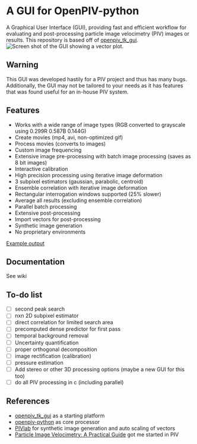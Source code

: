# A GUI for OpenPIV-python

A Graphical User Interface (GUI), providing fast and efficient workflow for evaluating and post-processing particle image velocimetry (PIV) images or results. This repository is based off of [openpiv_tk_gui](https://github.com/OpenPIV/openpiv_tk_gui).
![Screen shot of the GUI showing a vector plot.](https://raw.githubusercontent.com/ErichZimmer/openpiv-python-gui/master/fig/piv_challenge_2014_case_b.JPG)

## Warning
This GUI was developed hastily for a PIV project and thus has many bugs. Additionally, the GUI may not be tailored to your needs as it has features that was found useful for an in-house PIV system. 

## Features
+ Works with a wide range of image types (RGB converted to grayscale using 0.299R 0.587B 0.144G)
+ Create movies (mp4, avi, non-optimized gif)
+ Process movies (converts to images)
+ Custom image frequencing
+ Extensive image pre-processing with batch image processing (saves as 8 bit images)
+ Interactive calibration
+ High precision processing using iterative image deformation
+ 3 subpixel estimators (gaussian, parabolic, centroid)
+ Ensemble correlation with iterative image deformation
+ Rectangular interrogation windows supported (25% slower)
+ Average all results (excluding ensemble correlation)
+ Parallel batch processing
+ Extensive post-processing
+ Import vectors for post-processing
+ Synthetic image generation
+ No proprietary environments

[Example output](https://user-images.githubusercontent.com/69478071/140243359-f234c093-4ce6-49d5-ae61-f1bc684de042.mp4)

## Documentation 

See wiki

## To-do list
- [ ] second peak search
- [ ] nxn 2D subpixel estimator
- [ ] direct correlation for limited search area
- [ ] precomputed dense predictor for first pass
- [ ] temporal background removal
- [ ] Uncertainty quantification
- [ ] proper orthogonal decomposition
- [ ] image rectification (calibration)
- [ ] pressure estimation
- [ ] Add stereo or other 3D processing options (maybe a new GUI for this too)
- [ ] do all PIV processing in c (including parallel)

## References
+ [openpiv_tk_gui](https://github.com/OpenPIV/openpiv_tk_gui) as a starting platform
+ [openpiv-python](https://github.com/OpenPIV/openpiv-python) as core processor
+ [PIVlab](https://github.com/Shrediquette/PIVlab) for synthetic image generation and auto scaling of vectors 
+ [Particle Image Velocimetry: A Practical Guide](https://link.springer.com/book/10.1007/978-3-662-03637-2) got me started in PIV 
